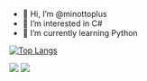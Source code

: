 - 👋 Hi, I’m @minottoplus
- 👀 I’m interested in C#
- 🌱 I’m currently learning Python


[![Top Langs](https://github-readme-stats.vercel.app/api/top-langs/?username=minottoplus)](https://github.com/anuraghazra/github-readme-stats)


[<img src="https://img.shields.io/badge/YouTube-red?style=for-the-badge&logo=youtube">](https://www.youtube.com/@minottoplus)
[<img src="https://img.shields.io/badge/Twitter-blue?style=for-the-badge&logo=x">](https://www.x.com/minottoSub)
<!---
minotto-plus/minotto-plus is a ✨ special ✨ repository because its `README.md` (this file) appears on your GitHub profile.
You can click the Preview link to take a look at your changes.
--->
